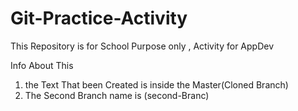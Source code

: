# Git-Practice-Activity
This Repository is for School Purpose only , Activity for AppDev 

Info About This
1. the Text That been Created is inside the Master(Cloned Branch)
2. The Second Branch name is (second-Branc)
